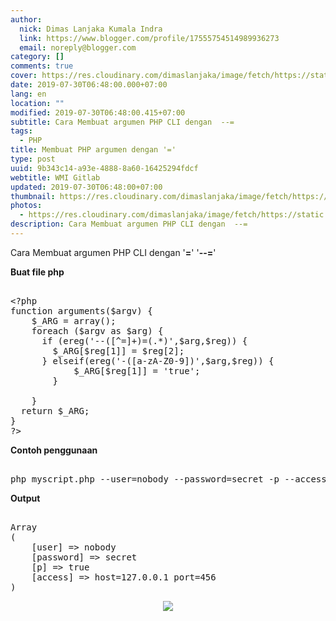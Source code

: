 ```yaml
---
author:
  nick: Dimas Lanjaka Kumala Indra
  link: https://www.blogger.com/profile/17555754514989936273
  email: noreply@blogger.com
category: []
comments: true
cover: https://res.cloudinary.com/dimaslanjaka/image/fetch/https://static.cdn-cdpl.com/700x350/4817b4477491b436a2a3cb4db5f3943b/PHP_Logo-image700x350-crop-image700x350-crop-image(700x350-crop).png
date: 2019-07-30T06:48:00.000+07:00
lang: en
location: ""
modified: 2019-07-30T06:48:00.415+07:00
subtitle: Cara Membuat argumen PHP CLI dengan  --=
tags:
  - PHP
title: Membuat PHP argumen dengan '='
type: post
uuid: 9b343c14-a93e-4888-8a60-16425294fdcf
webtitle: WMI Gitlab
updated: 2019-07-30T06:48:00+07:00
thumbnail: https://res.cloudinary.com/dimaslanjaka/image/fetch/https://static.cdn-cdpl.com/700x350/4817b4477491b436a2a3cb4db5f3943b/PHP_Logo-image700x350-crop-image700x350-crop-image(700x350-crop).png
photos:
  - https://res.cloudinary.com/dimaslanjaka/image/fetch/https://static.cdn-cdpl.com/700x350/4817b4477491b436a2a3cb4db5f3943b/PHP_Logo-image700x350-crop-image700x350-crop-image(700x350-crop).png
description: Cara Membuat argumen PHP CLI dengan  --=
---
```


<p>Cara Membuat argumen PHP CLI dengan '<b>=</b>' '<b>--=</b>' </p><b>Buat file php</b><pre><br>&lt;?php<br>function arguments($argv) {<br>    $_ARG = array();<br>    foreach ($argv as $arg) {<br>      if (ereg('--([^=]+)=(.*)',$arg,$reg)) {<br>        $_ARG[$reg[1]] = $reg[2];<br>      } elseif(ereg('-([a-zA-Z0-9])',$arg,$reg)) {<br>            $_ARG[$reg[1]] = 'true';<br>        }<br>  <br>    }<br>  return $_ARG;<br>}<br>?&gt;<br></pre><b>Contoh penggunaan</b><pre><br>php myscript.php --user=nobody --password=secret -p --access="host=127.0.0.1 port=456"<br></pre><b>Output</b><pre><br>Array<br>(<br>    [user] =&gt; nobody<br>    [password] =&gt; secret<br>    [p] =&gt; true<br>    [access] =&gt; host=127.0.0.1 port=456<br>)<br></pre> <div class="separator" style="clear: both; text-align: center;"><a href="https://res.cloudinary.com/dimaslanjaka/image/fetch/https://static.cdn-cdpl.com/700x350/4817b4477491b436a2a3cb4db5f3943b/PHP_Logo-image700x350-crop-image700x350-crop-image(700x350-crop).png" imageanchor="1" style="margin-left: 1em; margin-right: 1em;" rel="noopener noreferer nofollow"><img border="0" src="https://res.cloudinary.com/dimaslanjaka/image/fetch/https://static.cdn-cdpl.com/700x350/4817b4477491b436a2a3cb4db5f3943b/PHP_Logo-image700x350-crop-image700x350-crop-image(700x350-crop).png" data-original-width="700" data-original-height="350"></a></div><script>document.querySelectorAll("pre,code");
  pretext.forEach(function (el) {
    el.classList.toggle("notranslate", true);
  });</script><script>document.querySelectorAll("pre,code");
  pretext.forEach(function (el) {
    el.classList.toggle("notranslate", true);
  });</script><script>document.querySelectorAll("pre,code");
  pretext.forEach(function (el) {
    el.classList.toggle("notranslate", true);
  });</script>